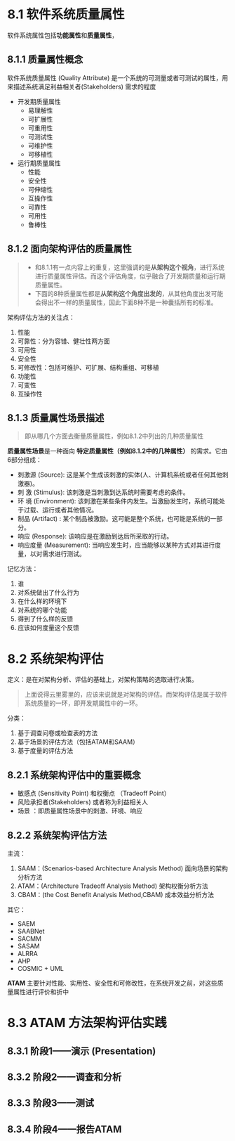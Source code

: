# 8.1 软件系统质量属性

软件系统属性包括**功能属性**和**质量属性**，  

## 8.1.1 质量属性概念

软件系统质量属性 (Quality Attribute) 是一个系统的可测量或者可测试的属性，用来描述系统满足利益相关者(Stakeholders) 需求的程度

* 开发期质量属性
  * 易理解性
  * 可扩展性
  * 可重用性
  * 可测试性
  * 可维护性
  * 可移植性
* 运行期质量属性
  * 性能
  * 安全性
  * 可伸缩性
  * 互操作性
  * 可靠性
  * 可用性
  * 鲁棒性
## 8.1.2 面向架构评估的质量属性
> * 和8.1.1有一点内容上的重复，这里强调的是**从架构这个视角**，进行系统进行质量属性评估。而这个评估角度，似乎融合了开发期质量和运行期质量属性。  
> * 下面的8种质量属性都是**从架构这个角度出发的**，从其他角度出发可能会得出不一样的质量属性，因此下面8种不是一种囊括所有的标准。

架构评估方法的关注点：
1. 性能
2. 可靠性：分为容错、健壮性两方面
3. 可用性
4. 安全性
5. 可修改性：包括可维护、可扩展、结构重组、可移植
6. 功能性
7. 可变性
8. 互操作性
## 8.1.3 质量属性场景描述
>  即从哪几个方面去衡量质量属性，例如8.1.2中列出的几种质量属性

**质量属性场景**是一种面向 **特定质量属性（例如8.1.2中的几种属性）** 的需求。它由6部分组成：

* 刺激源 (Source): 这是某个生成该刺激的实体(人、计算机系统或者任何其他刺激器)。
* 刺 激 (Stimulus): 该刺激是当刺激到达系统时需要考虑的条件。
* 环 境 (Environment): 该刺激在某些条件内发生。当激励发生时，系统可能处于过载、运行或者其他情况。
* 制品 (Artifact) : 某个制品被激励。这可能是整个系统，也可能是系统的一部分。
* 响应 (Response): 该响应是在激励到达后所采取的行动。
* 响应度量 (Measurement): 当响应发生时，应当能够以某种方式对其进行度量，以对需求进行测试。

记忆方法：

1. 谁
2. 对系统做出了什么行为
3. 在什么样的环境下
4. 对系统的哪个功能
5. 得到了什么样的反馈
6. 应该如何度量这个反馈


# 8.2 系统架构评估
定义：是在对架构分析、评估的基础上，对架构策略的选取进行决策。

> 上面说得云里雾里的，应该来说就是对架构的评估。而架构评估是属于软件系统质量的一环，即开发期属性中的一环。

分类：
1. 基于调查问卷或检查表的方法
2. 基于场景的评估方法（包括ATAM和SAAM）
3. 基于度量的评估方法

## 8.2.1 系统架构评估中的重要概念  

* 敏感点 (Sensitivity Point) 和权衡点 （Tradeoff Point）
* 风险承担者(Stakeholders) 或者称为利益相关人  
* 场景 ：即质量属性场景中的刺激、环境、响应

## 8.2.2 系统架构评估方法 

主流：

1. SAAM：(Scenarios-based Architecture Analysis Method) 面向场景的架构分析方法 
2. ATAM：(Architecture Tradeoff Analysis Method) 架构权衡分析方法
3. CBAM：(the Cost Benefit Analysis Method,CBAM) 成本效益分析方法

其它：

* SAEM
* SAABNet
* SACMM
* SASAM
* ALRRA
* AHP
* COSMIC + UML  

**ATAM**
主要针对性能、实用性、安全性和可修改性，在系统开发之前，对这些质量属性进行评价和折中



# 8.3  ATAM 方法架构评估实践

## 8.3.1 阶段1——演示 (Presentation)    

## 8.3.2 阶段2——调查和分析  

## 8.3.3 阶段3——测试   

## 8.3.4 阶段4——报告ATAM

#  